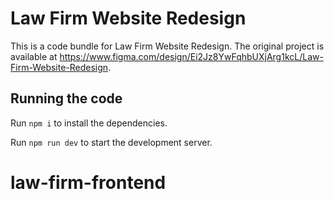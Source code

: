 
  # Law Firm Website Redesign

  This is a code bundle for Law Firm Website Redesign. The original project is available at https://www.figma.com/design/Ei2Jz8YwFqhbUXjArg1kcL/Law-Firm-Website-Redesign.

  ## Running the code

  Run `npm i` to install the dependencies.

  Run `npm run dev` to start the development server.
  # law-firm-frontend
